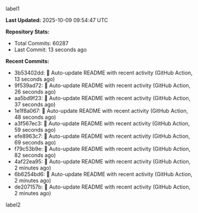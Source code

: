 
label1 
<!-- ACTIVITY_START -->
**Last Updated:** 2025-10-09 09:54:47 UTC

**Repository Stats:**
- Total Commits: 60287
- Last Commit: 13 seconds ago

**Recent Commits:**
- 3b53402dd: 🤖 Auto-update README with recent activity (GitHub Action, 13 seconds ago)
- 9f539ad72: 🤖 Auto-update README with recent activity (GitHub Action, 26 seconds ago)
- aa5bd9f23: 🤖 Auto-update README with recent activity (GitHub Action, 37 seconds ago)
- 1e1f8a067: 🤖 Auto-update README with recent activity (GitHub Action, 48 seconds ago)
- a3f567ec3: 🤖 Auto-update README with recent activity (GitHub Action, 59 seconds ago)
- efe8963c7: 🤖 Auto-update README with recent activity (GitHub Action, 69 seconds ago)
- f79c53b9e: 🤖 Auto-update README with recent activity (GitHub Action, 82 seconds ago)
- 4af22ea95: 🤖 Auto-update README with recent activity (GitHub Action, 2 minutes ago)
- 6b6254bd6: 🤖 Auto-update README with recent activity (GitHub Action, 2 minutes ago)
- de207157b: 🤖 Auto-update README with recent activity (GitHub Action, 2 minutes ago)
<!-- ACTIVITY_END -->

label2
